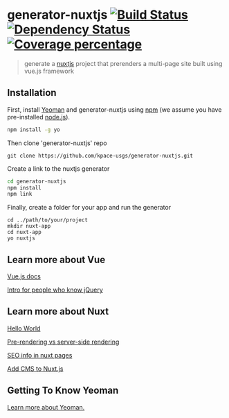 # generator-nuxtjs  [![Build Status][travis-image]][travis-url] [![Dependency Status][daviddm-image]][daviddm-url] [![Coverage percentage][coveralls-image]][coveralls-url]
> generate a [nuxtjs](https://nuxtjs.org) project that prerenders a multi-page site built using vue.js framework

## Installation

First, install [Yeoman](http://yeoman.io) and generator-nuxtjs using [npm](https://www.npmjs.com/) (we assume you have pre-installed [node.js](https://nodejs.org/)).

```bash
npm install -g yo
```

Then clone 'generator-nuxtjs' repo
```
git clone https://github.com/kpace-usgs/generator-nuxtjs.git
```

Create a link to the nuxtjs generator
```bash
cd generator-nuxtjs
npm install
npm link
```

Finally, create a folder for your app and run the generator 
```
cd ../path/to/your/project
mkdir nuxt-app
cd nuxt-app
yo nuxtjs
```
## Learn more about Vue
[Vue.js docs](https://vuejs.org)  

[Intro for people who know jQuery](https://medium.freecodecamp.org/vue-js-introduction-for-people-who-know-just-enough-jquery-to-get-by-eab5aa193d77)  

## Learn more about Nuxt
[Hello World](https://nuxtjs.org/examples)  

[Pre-rendering vs server-side rendering](https://vuejsdevelopers.com/2017/04/01/vue-js-prerendering-node-laravel/)  

[SEO info in nuxt pages](https://medium.com/@devlob/handling-server-side-rendering-and-seo-with-nuxt-js-fa8a2b0ae2ee)  

[Add CMS to Nuxt.js](https://snipcart.com/blog/cockpit-cms-tutorial-nuxtjs)  

## Getting To Know Yeoman
[Learn more about Yeoman.](http://yeoman.io/)



[travis-image]: https://travis-ci.org/kpace-usgs/generator-nuxtjs.svg?branch=master
[travis-url]: https://travis-ci.org/kpace-usgs/generator-nuxtjs
[daviddm-image]: https://david-dm.org/kpace-usgs/generator-nuxtjs.svg?theme=shields.io
[daviddm-url]: https://david-dm.org/kpace-usgs/generator-nuxtjs
[coveralls-image]: https://coveralls.io/repos/github/kpace-usgs/generator-nuxtjs/badge.svg?branch=master
[coveralls-url]: https://coveralls.io/github/kpace-usgs/generator-nuxtjs?branch=master
